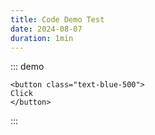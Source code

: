 ```yaml
---
title: Code Demo Test
date: 2024-08-07
duration: 1min
---
```


::: demo

```vue
<button class="text-blue-500">
Click
</button>
```

:::
